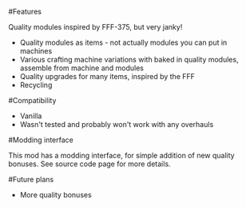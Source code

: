 #Features

Quality modules inspired by FFF-375, but very janky!

* Quality modules as items - not actually modules you can put in machines
* Various crafting machine variations with baked in quality modules, assemble from machine and modules 
* Quality upgrades for many items, inspired by the FFF
* Recycling

#Compatibility

* Vanilla
* Wasn't tested and probably won't work with any overhauls

#Modding interface

This mod has a modding interface, for simple addition of new quality bonuses. See source code page for more details. 

#Future plans

* More quality bonuses

